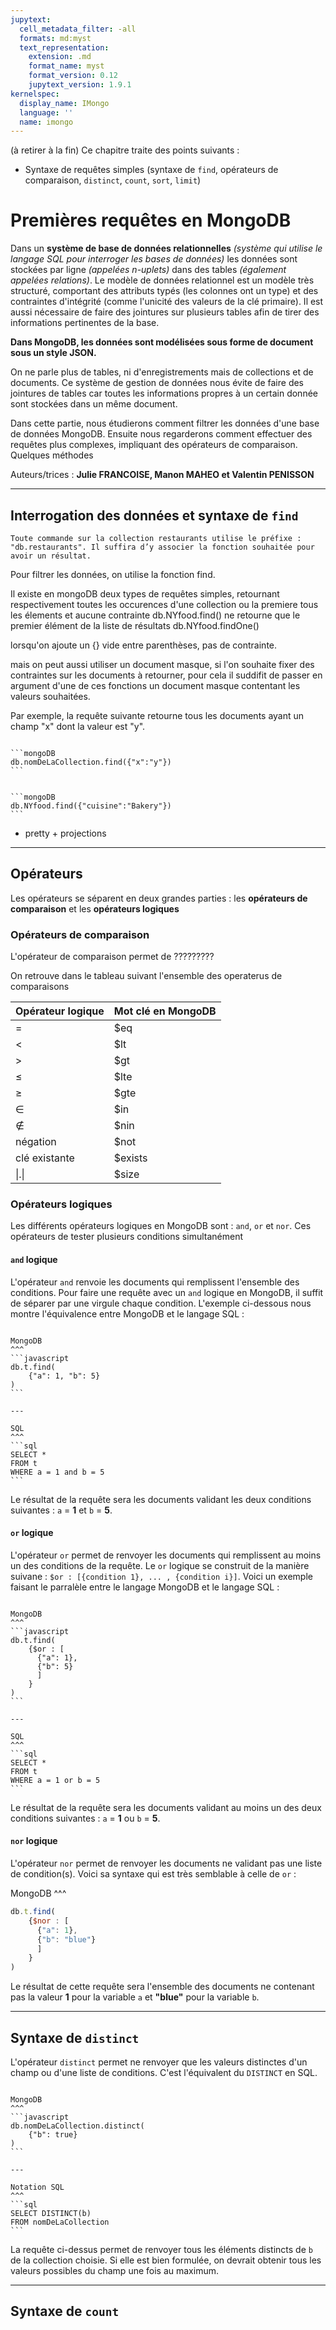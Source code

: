 ```yaml
---
jupytext:
  cell_metadata_filter: -all
  formats: md:myst
  text_representation:
    extension: .md
    format_name: myst
    format_version: 0.12
    jupytext_version: 1.9.1
kernelspec:
  display_name: IMongo
  language: ''
  name: imongo
---
```


(à retirer à la fin)
Ce chapitre traite des points suivants :
* Syntaxe de requêtes simples (syntaxe de `find`, opérateurs de comparaison, `distinct`, `count`, `sort`, `limit`)

# Premières requêtes en MongoDB

Dans un **système de base de données relationnelles** *(système qui utilise le langage SQL pour interroger les bases de données)* les données sont stockées par ligne *(appelées n-uplets)* dans des tables *(également appelées relations)*. Le modèle de données relationnel est un modèle très structuré, comportant des attributs typés (les colonnes ont un type) et des contraintes d'intégrité (comme l'unicité des valeurs de la clé primaire). Il est aussi nécessaire de faire des jointures sur plusieurs tables afin de tirer des informations pertinentes de la base.

**Dans MongoDB, les données sont modélisées sous forme de document sous un style JSON.**

On ne parle plus de tables, ni d'enregistrements mais de collections et de documents. Ce système de gestion de données nous évite de faire des jointures de tables car toutes les informations propres à un certain donnée sont stockées dans un même document.

Dans cette partie, nous étudierons comment filtrer les données d'une base de données MongoDB. Ensuite nous regarderons comment effectuer des requêtes plus complexes, impliquant des opérateurs de comparaison. Quelques méthodes 

Auteurs/trices : **Julie FRANCOISE, Manon MAHEO et Valentin PENISSON**

---

## Interrogation des données et syntaxe de `find`
 
 ```{admonition} Remarque
Toute commande sur la collection restaurants utilise le préfixe : "db.restaurants". Il suffira d’y associer la fonction souhaitée pour avoir un résultat.
```
 Pour filtrer les données, on utilise la fonction find. 
 
 Il existe en mongoDB deux types de requêtes simples, retournant respectivement toutes les occurences d'une collection ou la premiere 
 tous les élements et aucune contrainte
 db.NYfood.find() 
 ne retourne que le premier élément de la liste de résultats
 db.NYfood.findOne()

lorsqu'on ajoute un {} vide entre parenthèses, pas de contrainte.

mais on peut aussi utiliser un document masque, si l'on souhaite fixer des contraintes sur les documents à retourner, pour cela
il suddifit de passer en argument d'une de ces fonctions un document masque contentant les valeurs souhaitées.

Par exemple, la requête suivante retourne tous les documents ayant un champ "x" dont la valeur est "y".

````{tabbed} Syntaxe

```mongoDB
db.nomDeLaCollection.find({"x":"y"})
```
````
 
````{tabbed} Exemple sur la base de données NYfood

```mongoDB
db.NYfood.find({"cuisine":"Bakery"})
```

````

+ pretty + projections

---

## Opérateurs

Les opérateurs se séparent en deux grandes parties : les **opérateurs de comparaison** et les **opérateurs logiques**

### Opérateurs de comparaison

L'opérateur de comparaison permet de ?????????

On retrouve dans le tableau suivant l'ensemble des operaterus de comparaisons

| Opérateur logique 	| Mot clé en MongoDB 	|
|-	|-	|
| = 	| $eq 	|
| < 	| $lt 	|
| > 	| $gt 	|
| ≤ 	| $lte 	|
| ≥ 	| $gte 	|
| ∈ 	| $in 	|
| ∉ 	| $nin 	|
| négation 	| $not 	|
| clé existante 	| $exists 	|
| \|.\| 	| $size 	|

### Opérateurs logiques

Les différents opérateurs logiques en MongoDB sont : `and`, `or` et `nor`. Ces opérateurs de tester plusieurs conditions simultanément

#### `and` logique

L'opérateur `and` renvoie les documents qui remplissent l'ensemble des conditions. Pour faire une requête avec un `and` logique en MongoDB, il suffit de séparer par une virgule chaque condition. L'exemple ci-dessous nous montre l'équivalence entre MongoDB et le langage SQL : 

````{panels}

MongoDB
^^^
```javascript
db.t.find(
    {"a": 1, "b": 5}
)
```

---

SQL
^^^
```sql
SELECT *
FROM t
WHERE a = 1 and b = 5
```

````

Le résultat de la requête sera les documents validant les deux conditions suivantes : `a` = **1** et `b` = **5**.

#### `or` logique

L'opérateur `or` permet de renvoyer les documents qui remplissent au moins un des conditions de la requête. Le `or` logique se construit de la manière suivane : `$or : [{condition 1}, ... , {condition i}]`. Voici un exemple faisant le parralèle entre le langage MongoDB et le langage SQL :

````{panels}

MongoDB
^^^
```javascript
db.t.find(
    {$or : [
      {"a": 1},
      {"b": 5}
      ]
    }
)
```

---

SQL
^^^
```sql
SELECT *
FROM t
WHERE a = 1 or b = 5
```

````

Le résultat de la requête sera les documents validant au moins un des deux conditions suivantes : `a` = **1** ou `b` = **5**.

#### `nor` logique

L'opérateur `nor` permet de renvoyer les documents ne validant pas une liste de condition(s). Voici sa syntaxe qui est très semblable à celle de `or` : 


MongoDB
^^^
```javascript
db.t.find(
    {$nor : [
      {"a": 1},
      {"b": "blue"}
      ]
    }
)
```
Le résultat de cette requête sera l'ensemble des documents ne contenant pas la valeur **1** pour la variable `a` et **"blue"** pour la variable `b`.

---

## Syntaxe de `distinct`

L'opérateur `distinct` permet ne renvoyer que les valeurs distinctes d'un champ ou d'une liste de conditions. C'est l'équivalent du `DISTINCT` en SQL.

````{panels}

MongoDB
^^^
```javascript
db.nomDeLaCollection.distinct(
    {"b": true}
)
```

---

Notation SQL
^^^
```sql
SELECT DISTINCT(b)
FROM nomDeLaCollection
```

````

La requête ci-dessus permet de renvoyer tous les éléments distincts de `b` de la collection choisie. Si elle est bien formulée, on devrait obtenir tous les valeurs possibles du champ une fois au maximum.

---

## Syntaxe de `count`


